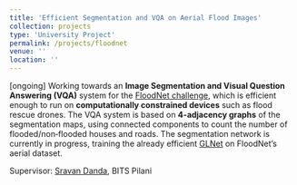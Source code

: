 ```yaml
---
title: 'Efficient Segmentation and VQA on Aerial Flood Images'
collection: projects
type: 'University Project'
permalink: /projects/floodnet
venue: ''
location: ''
---
```


[ongoing] Working towards an **Image Segmentation and Visual Question Answering (VQA)** system for the [FloodNet challenge](http://www.classic.grss-ieee.org/earthvision2021/challenge.html), which is efficient enough to run on **computationally constrained devices** such as flood rescue drones. The VQA system is based on **4-adjacency graphs** of the segmentation maps, using connected components to count the number of flooded/non‑flooded houses and roads. The segmentation network is currently in progress, training the already efficient [GLNet](https://arxiv.org/abs/2204.08917) on FloodNet’s aerial dataset.

Supervisor: [Sravan Danda](https://www.bits-pilani.ac.in/goa/dandas/profile), BITS Pilani
